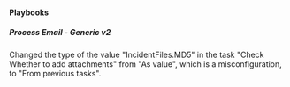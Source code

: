 
#### Playbooks
##### Process Email - Generic v2
Changed the type of the value "IncidentFiles.MD5" in the task "Check Whether to add attachments" from "As value", which is a misconfiguration, to "From previous tasks".
